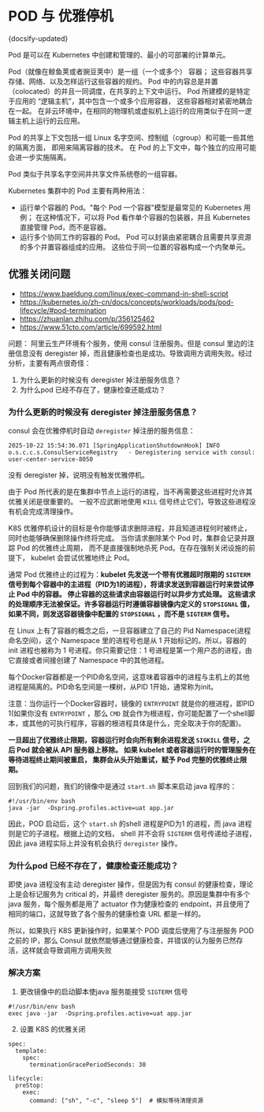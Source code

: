 # POD 与 优雅停机
{docsify-updated}

Pod 是可以在 Kubernetes 中创建和管理的、最小的可部署的计算单元。

Pod（就像在鲸鱼荚或者豌豆荚中）是一组（一个或多个） 容器； 这些容器共享存储、网络、以及怎样运行这些容器的规约。 Pod 中的内容总是并置（colocated）的并且一同调度，在共享的上下文中运行。 Pod 所建模的是特定于应用的 “逻辑主机”，其中包含一个或多个应用容器， 这些容器相对紧密地耦合在一起。 在非云环境中，在相同的物理机或虚拟机上运行的应用类似于在同一逻辑主机上运行的云应用。

Pod 的共享上下文包括一组 Linux 名字空间、控制组（cgroup）和可能一些其他的隔离方面， 即用来隔离容器的技术。 在 Pod 的上下文中，每个独立的应用可能会进一步实施隔离。

Pod 类似于共享名字空间并共享文件系统卷的一组容器。

Kubernetes 集群中的 Pod 主要有两种用法：
+ 运行单个容器的 Pod。"每个 Pod 一个容器"模型是最常见的 Kubernetes 用例； 在这种情况下，可以将 Pod 看作单个容器的包装器，并且 Kubernetes 直接管理 Pod，而不是容器。
+ 运行多个协同工作的容器的 Pod。 Pod 可以封装由紧密耦合且需要共享资源的多个并置容器组成的应用。 这些位于同一位置的容器构成一个内聚单元。


## 优雅关闭问题
+ https://www.baeldung.com/linux/exec-command-in-shell-script
+ https://kubernetes.io/zh-cn/docs/concepts/workloads/pods/pod-lifecycle/#pod-termination
+ https://zhuanlan.zhihu.com/p/356125462
+ https://www.51cto.com/article/699592.html

问题： 阿里云生产环境有个服务，使用 consul 注册服务。但是 consul 里边的注册信息没有 deregister 掉，而且健康检查也是成功。导致调用方调用失败。经过分析，主要有两点很奇怪：
1. 为什么更新的时候没有 deregister 掉注册服务信息？
2. 为什么pod 已经不存在了，健康检查还能成功？

### 为什么更新的时候没有 deregister 掉注册服务信息？
consul 会在优雅停机时自动 `deregister` 掉注册的服务信息：
```
2025-10-22 15:54:36.071 [SpringApplicationShutdownHook] INFO  o.s.c.c.s.ConsulServiceRegistry   - Deregistering service with consul: user-center-service-8050
```
没有 deregister 掉，说明没有触发优雅停机。

由于 Pod 所代表的是在集群中节点上运行的进程，当不再需要这些进程时允许其优雅关闭是很重要的。 一般不应武断地使用 `KILL` 信号终止它们，导致这些进程没有机会完成清理操作。

K8S 优雅停机设计的目标是令你能够请求删除进程，并且知道进程何时被终止，同时也能够确保删除操作终将完成。 当你请求删除某个 Pod 时，集群会记录并跟踪 Pod 的优雅终止周期， 而不是直接强制地杀死 Pod。在存在强制关闭设施的前提下， kubelet 会尝试优雅地终止 Pod。

通常 Pod 优雅终止的过程为：**kubelet 先发送一个带有优雅超时限期的 `SIGTERM` 信号到每个容器中的主进程（PID为1的进程），将请求发送到容器运行时来尝试停止 Pod 中的容器。 停止容器的这些请求由容器运行时以异步方式处理。 这些请求的处理顺序无法被保证。许多容器运行时遵循容器镜像内定义的 `STOPSIGNAL` 值， 如果不同，则发送容器镜像中配置的 `STOPSIGNAL` ，而不是 `SIGTERM` 信号。**

在 Linux 上有了容器的概念之后，一旦容器建立了自己的 Pid Namespace(进程命名空间)，这个 Namespace 里的进程号也是从 1 开始标记的。所以，容器的 init 进程也被称为 1 号进程。你只需要记住：1 号进程是第一个用户态的进程，由它直接或者间接创建了 Namespace 中的其他进程。 

每个Docker容器都是一个PID命名空间，这意味着容器中的进程与主机上的其他进程是隔离的。PID命名空间是一棵树，从PID 1开始，通常称为init。  

注意：当你运行一个Docker容器时，镜像的 `ENTRYPOINT` 就是你的根进程，即PID 1(如果你没有 `ENTRYPOINT` ，那么 `CMD` 就会作为根进程，你可能配置了一个shell脚本，或其他的可执行程序，容器的根进程具体是什么，完全取决于你的配置)。

**一旦超出了优雅终止限期，容器运行时会向所有剩余进程发送 `SIGKILL` 信号，之后 Pod 就会被从 API 服务器上移除。 如果 kubelet 或者容器运行时的管理服务在等待进程终止期间被重启， 集群会从头开始重试，赋予 Pod 完整的优雅终止限期。**

回到我们的问题，我们的镜像中是通过 `start.sh` 脚本来启动 java 程序的：
```
#!/usr/bin/env bash
java -jar  -Dspring.profiles.active=uat app.jar
```
因此，POD 启动后，这个 `start.sh` 的shell 进程是PID为1 的进程，而 java 进程则是它的子进程。根据上边的文档， shell 并不会将 `SIGTERM` 信号传递给子进程，因此 java 进程实际上并没有机会执行 `deregister` 操作。

### 为什么pod 已经不存在了，健康检查还能成功？
即使 java 进程没有主动 deregister 操作，但是因为有 consul 的健康检查，理论上是会标记服务为 critical 的，并最终 deregister 服务的。原因是集群中有多个 java 服务，每个服务都是用了 actuator 作为健康检查的 endpoint，并且使用了相同的端口，这就导致了各个服务的健康检查 URL 都是一样的。

所以，如果执行 K8S 更新操作时，如果某个 POD 调度后使用了与注册服务 POD 之前的 IP，那么 Consul 就依然能够通过健康检查，并错误的认为服务已然存活，这样就会导致调用方调用失败


### 解决方案
1. 更改镜像中的启动脚本使java 服务能接受 `SIGTERM` 信号
```
#!/usr/bin/env bash
exec java -jar  -Dspring.profiles.active=uat app.jar
```

2. 设置 K8S 的优雅关闭
```
spec:
  template:
    spec:
      terminationGracePeriodSeconds: 30

lifecycle:
  preStop:
    exec:
      command: ["sh", "-c", "sleep 5"]  # 模拟等待清理资源
```
